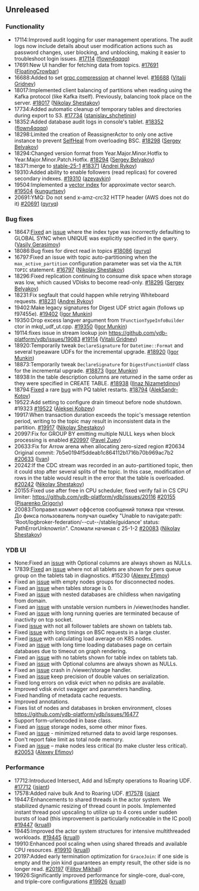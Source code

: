 ## Unreleased

### Functionality

* 17114:Improved audit logging for user management operations. The audit logs now include details about user modification actions such as password changes, user blocking, and unblocking, making it easier to troubleshoot login issues. [#17114](https://github.com/ydb-platform/ydb/pull/17114) ([flown4qqqq](https://github.com/flown4qqqq))
* 17691:New UI handler for fetching data from topics. [#17691](https://github.com/ydb-platform/ydb/pull/17691) ([FloatingCrowbar](https://github.com/FloatingCrowbar))
* 16688:Added to set [grpc compression](https://github.com/grpc/grpc/blob/master/doc/compression_cookbook.md) at channel level. [#16688](https://github.com/ydb-platform/ydb/pull/16688) ([Vitalii Gridnev](https://github.com/gridnevvvit))
* 18017:Implemented client balancing of partitions when reading using the Kafka protocol (like Kafka itself). Previously, balancing took place on the server. [#18017](https://github.com/ydb-platform/ydb/pull/18017) ([Nikolay Shestakov](https://github.com/nshestakov))
* 17734:Added automatic cleanup of temporary tables and directories during export to S3. [#17734](https://github.com/ydb-platform/ydb/pull/17734) ([stanislav_shchetinin](https://github.com/stanislav-shchetinin))
* 18352:Added database audit logs in console's tablet. [#18352](https://github.com/ydb-platform/ydb/pull/18352) ([flown4qqqq](https://github.com/flown4qqqq))
* 18298:Limited the creation of ReassignerActor to only one active instance to prevent [SelfHeal](https://ydb.tech/docs/ru/maintenance/manual/selfheal) from overloading BSC. [#18298](https://github.com/ydb-platform/ydb/pull/18298) ([Sergey Belyakov](https://github.com/serbel324))
* 18294:Changed version format from Year.Major.Minor.Hotfix to Year.Major.Minor.Patch.Hotfix. [#18294](https://github.com/ydb-platform/ydb/pull/18294) ([Sergey Belyakov](https://github.com/serbel324))
* 18371:merge to [stable-25-1](https://github.com/ydb-platform/ydb/tree/stable-25-1) [#18371](https://github.com/ydb-platform/ydb/pull/18371) ([Andrei Rykov](https://github.com/StekPerepolnen))
* 19310:Added ability to enable followers (read replicas) for covered secondary indexes. [#19310](https://github.com/ydb-platform/ydb/pull/19310) ([azevaykin](https://github.com/azevaykin))
* 19504:Implemented a [vector index](./dev/vector-indexes.md) for approximate vector search. [#19504](https://github.com/ydb-platform/ydb/pull/19504) ([kungurtsev](https://github.com/kunga))
* 20691:YMQ: Do not send x-amz-crc32 HTTP header (AWS does not do it) [#20691](https://github.com/ydb-platform/ydb/pull/20691) ([qyryq](https://github.com/qyryq))

### Bug fixes

* 18647:[Fixed](https://github.com/ydb-platform/ydb/pull/18647) an [issue](https://github.com/ydb-platform/ydb/issues/17885) where the index type was incorrectly defaulting to GLOBAL SYNC when UNIQUE was explicitly specified in the query. ([Vasily Gerasimov](https://github.com/UgnineSirdis))
* 18086:Bug fixes for direct read in topics [#18086](https://github.com/ydb-platform/ydb/pull/18086) ([qyryq](https://github.com/qyryq))
* 16797:Fixed an issue with topic auto-partitioning when the `max_active_partition` configuration parameter was set via the `ALTER TOPIC` statement. [#16797](https://github.com/ydb-platform/ydb/pull/16797) ([Nikolay Shestakov](https://github.com/nshestakov))
* 18296:Fixed replication continuing to consume disk space when storage was low, which caused VDisks to become read-only. [#18296](https://github.com/ydb-platform/ydb/pull/18296) ([Sergey Belyakov](https://github.com/serbel324))
* 18231:Fix segfault that could happen while retrying Whiteboard requests. [#18231](https://github.com/ydb-platform/ydb/pull/18231) ([Andrei Rykov](https://github.com/StekPerepolnen))
* 19402:Make legacy signatures for Digest UDF strict again (follows up f97455e). [#19402](https://github.com/ydb-platform/ydb/pull/19402) ([Igor Munkin](https://github.com/igormunkin))
* 19350:Drop excess langver argument from `TFunctionTypeInfoBuilder` ctor in mkql_udf_ut.cpp. [#19350](https://github.com/ydb-platform/ydb/pull/19350) ([Igor Munkin](https://github.com/igormunkin))
* 19114:fixes issue in stream lookup join https://github.com/ydb-platform/ydb/issues/19083 [#19114](https://github.com/ydb-platform/ydb/pull/19114) ([Vitalii Gridnev](https://github.com/gridnevvvit))
* 18920:Temporarily tweak `DeclareSignature` for `Datetime::Format` and several typeaware UDFs for the incremental upgrade. [#18920](https://github.com/ydb-platform/ydb/pull/18920) ([Igor Munkin](https://github.com/igormunkin))
* 18873:Temporarily tweak `DeclareSignature` for `DigestFunctionUdf` class for the incremental upgrade. [#18873](https://github.com/ydb-platform/ydb/pull/18873) ([Igor Munkin](https://github.com/igormunkin))
* 18938:In the table description columns are returned in the same order as they were specified in CREATE TABLE. [#18938](https://github.com/ydb-platform/ydb/pull/18938) ([Ilnaz Nizametdinov](https://github.com/CyberROFL))
* 18794:[Fixed](https://github.com/db-platform/adb/pull/18794) a rare [bug](https://github.com/ydb-platform/ydb/issues/18615) with PQ tablet restarts. [#18794](https://github.com/ydb-platform/ydb/pull/18794) ([Alek5andr-Kotov](https://github.com/Alek5andr-Kotov))
* 19522:Add setting to configure drain timeout before node shutdown. #19323 [#19522](https://github.com/ydb-platform/ydb/pull/19522) ([Aleksei Kobzev](https://github.com/kobzonega))
* 19917:When transaction duration exceeds the topic's message retention period, writing to the topic may result in inconsistent data in the partition. [#19917](https://github.com/ydb-platform/ydb/pull/19917) ([Nikolay Shestakov](https://github.com/nshestakov))
* 20997:Fix for GROUP BY emitting multiple NULL keys when block processing is enabled [#20997](https://github.com/ydb-platform/ydb/pull/20997) ([Pavel Zuev](https://github.com/pzuev))
* 20633:Fix for Arrow arena when allocating zero-sized region #20634
Original commit: 7b5e0194f5ddeab1c864112b1716b70b969ac7b2 [#20633](https://github.com/ydb-platform/ydb/pull/20633) ([Ivan](https://github.com/abyss7))
* 20242:If the CDC stream was recorded in an auto-partitioned topic, then it could stop after several splits of the topic. In this case, modification of rows in the table would result in the error that the table is overloaded. [#20242](https://github.com/ydb-platform/ydb/pull/20242) ([Nikolay Shestakov](https://github.com/nshestakov))
* 20155:Fixed use after free in CPU scheduler, fixed verify fail in CS CPU limiter: https://github.com/ydb-platform/ydb/issues/20116 [#20155](https://github.com/ydb-platform/ydb/pull/20155) ([Pisarenko Grigoriy](https://github.com/GrigoriyPA))
* 20083:Поправил коммит оффсетов сообщений топика при чтении. До фикса пользователь получал ошибку "Unable to navigate:path: 'Root/logbroker-federation/--cut--/stable/guidance' status: PathErrorUnknown\n". Сломали начиная с 25-1-2 [#20083](https://github.com/ydb-platform/ydb/pull/20083) ([Nikolay Shestakov](https://github.com/nshestakov))

### YDB UI

* None:Fixed an [issue](https://github.com/ydb-platform/ydb-embedded-ui/issues/17226) with Optional<Struct> columns are always shown as NULLs.
* 17839:[Fixed](https://github.com/ydb-platform/ydb/pull/17839) an [issue](https://github.com/ydb-platform/ydb-embedded-ui/issues/18615) where not all tablets are shown for pers queue group on the tablets tab in diagnostics. #15230 ([Alexey Efimov](https://github.com/adameat))
* Fixed an [issue](https://github.com/ydb-platform/ydb-embedded-ui/issues/14992) with empty nodes groups for disconnected nodes.
* Fixed an [issue](https://github.com/ydb-platform/ydb-embedded-ui/issues/14180) when tables storage is 0.
* Fixed an [issue](https://github.com/ydb-platform/ydb-embedded-ui/issues/15256) with nested databases are childless when navigating from domain.
* Fixed an [issue](https://github.com/ydb-platform/ydb-embedded-ui/issues/14827) with unstable version numbers in /viewer/nodes handler.
* Fixed an [issue](https://github.com/ydb-platform/ydb-embedded-ui/issues/15866) with long running queries are terminated because of inactivity on tcp socket.
* Fixed [issue](https://github.com/ydb-platform/ydb-embedded-ui/issues/15988) with not all follower tablets are shown on tablets tab.
* Fixed [issue](https://github.com/ydb-platform/ydb-embedded-ui/issues/15863) with long timings on BSC requests in a large cluster.
* Fixed [issue](https://github.com/ydb-platform/ydb-embedded-ui/issues/15522) with calculating load average on K8S nodes.
* Fixed an [issue](https://github.com/ydb-platform/ydb-embedded-ui/issues/16895) with long time loading databases page on certain databases due to timeout on graph rendering.
* Fixed an [issue](https://github.com/ydb-platform/ydb-embedded-ui/issues/17103) with no tablets shown for table index on tablets tab.
* Fixed an [issue](https://github.com/ydb-platform/ydb-embedded-ui/issues/17226) with Optional<Struct> columns are always shown as NULLs.
* Fixed an [issue](https://github.com/ydb-platform/ydb/issues/17813) crash in /viewer/storage handler.
* Fixed an [issue](https://github.com/ydb-platform/ydb-embedded-ui/issues/2164) keep precision of double values on serialization.
* Fixed long errors on vdisk evict when no pdisks are available.
* Improved vdisk evict swagger and parameters handling.
* Fixed handling of metadata cache requests.
* Improved annotations.
* Fixes list of nodes and databases in broken environment, closes https://github.com/ydb-platform/ydb/issues/16477
* Support form-urlencoded in base class.
* Fixed an [issue](https://github.com/ydb-platform/ydb/issues/18735) storage nodes, some other minor fixes.
* Fixed an [issue](https://github.com/ydb-platform/ydb/issues/19810) - minimized returned data to avoid large responses.
* Don't report fake limit as total node memory.
* Fixed an [issue](https://github.com/ydb-platform/ydb/issues/19676) – make nodes less critical (to make cluster less critical). [#20053](https://github.com/ydb-platform/ydb/pull/20053) ([Alexey Efimov](https://github.com/adameat))

### Performance

* 17712:Introduced Intersect, Add and IsEmpty operations to Roaring UDF. [#17712](https://github.com/ydb-platform/ydb/pull/17712) ([jsjant](https://github.com/jsjant))
* 17578:Added naive bulk And to Roaring UDF. [#17578](https://github.com/ydb-platform/ydb/pull/17578) ([jsjant](https://github.com/jsjant)
* 19447:Enhancements to shared threads in the actor system. We stabilized dynamic resizing of thread count in pools. Implemented instant thread pool upscaling to utilize up to 4 cores under sudden bursts of load (this improvement is particularly noticeable in the IC pool) [#19447](https://github.com/ydb-platform/ydb/pull/19447) ([kruall](https://github.com/kruall))
* 19445:Improved the actor system structures for intensive multithreaded workloads. [#19445](https://github.com/ydb-platform/ydb/pull/19445) ([kruall](https://github.com/kruall))
* 19910:Enhanced pool scaling when using shared threads and available CPU resources. [#19910](https://github.com/ydb-platform/ydb/pull/19910) ([kruall](https://github.com/kruall))
* 20197:Added early termination optimization for `GraceJoin`: if one side is empty and the join kind guarantees an empty result, the other side is no longer read. [#20197](https://github.com/ydb-platform/ydb/pull/20197) ([Filitov Mikhail](https://github.com/lll-phill-lll))
* 19926:Significantly improved performance for single-core, dual-core, and triple-core configurations [#19926](https://github.com/ydb-platform/ydb/pull/19926) ([kruall](https://github.com/kruall))
